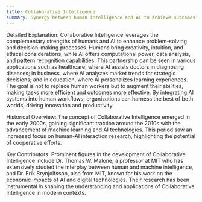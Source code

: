 ```yaml
---
title: Collaborative Intelligence
summary: Synergy between human intelligence and AI to achieve outcomes neither could accomplish alone.
---
```

Detailed Explanation:
Collaborative Intelligence leverages the complementary strengths of humans and AI to enhance problem-solving and decision-making processes. Humans bring creativity, intuition, and ethical considerations, while AI offers computational power, data analysis, and pattern recognition capabilities. This partnership can be seen in various applications such as healthcare, where AI assists doctors in diagnosing diseases; in business, where AI analyzes market trends for strategic decisions; and in education, where AI personalizes learning experiences. The goal is not to replace human workers but to augment their abilities, making tasks more efficient and outcomes more effective. By integrating AI systems into human workflows, organizations can harness the best of both worlds, driving innovation and productivity.

Historical Overview:
The concept of Collaborative Intelligence emerged in the early 2000s, gaining significant traction around the 2010s with the advancement of machine learning and AI technologies. This period saw an increased focus on human-AI interaction research, highlighting the potential of cooperative efforts.

Key Contributors:
Prominent figures in the development of Collaborative Intelligence include Dr. Thomas W. Malone, a professor at MIT who has extensively studied the interplay between human and machine intelligence, and Dr. Erik Brynjolfsson, also from MIT, known for his work on the economic impacts of AI and digital technologies. Their research has been instrumental in shaping the understanding and applications of Collaborative Intelligence in modern contexts.